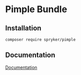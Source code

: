 # Pimple Bundle

## Installation

```
composer require spryker/pimple
```

## Documentation

[Documentation](http://spryker.github.io)
